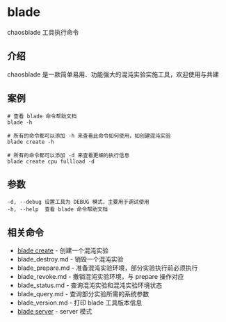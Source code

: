 # blade

chaosblade 工具执行命令

## 介绍

chaosblade 是一款简单易用、功能强大的混沌实验实施工具，欢迎使用与共建

## 案例

```text
# 查看 blade 命令帮助文档
blade -h

# 所有的命令都可以添加 -h 来查看此命令如何使用，如创建混沌实验
blade create -h

# 所有的命令都可以添加 -d 来查看更细的执行信息
blade create cpu fullload -d
```

## 参数

```text
-d, --debug 设置工具为 DEBUG 模式，主要用于调试使用
-h, --help  查看 blade 命令帮助文档
```

## 相关命令

* [blade create](blade_create.md)     - 创建一个混沌实验
* blade_destroy.md  - 销毁一个混沌实验
* blade_prepare.md  - 准备混沌实验环境，部分实验执行前必须执行
* blade_revoke.md   - 撤销混沌实验环境，与 prepare 操作对应
* blade_status.md   - 查询混沌实验和混沌实验环境状态
* blade_query.md    - 查询部分实验所需的系统参数
* blade_version.md  - 打印 blade 工具版本信息
* [blade server](blade_server.md)     - server 模式
